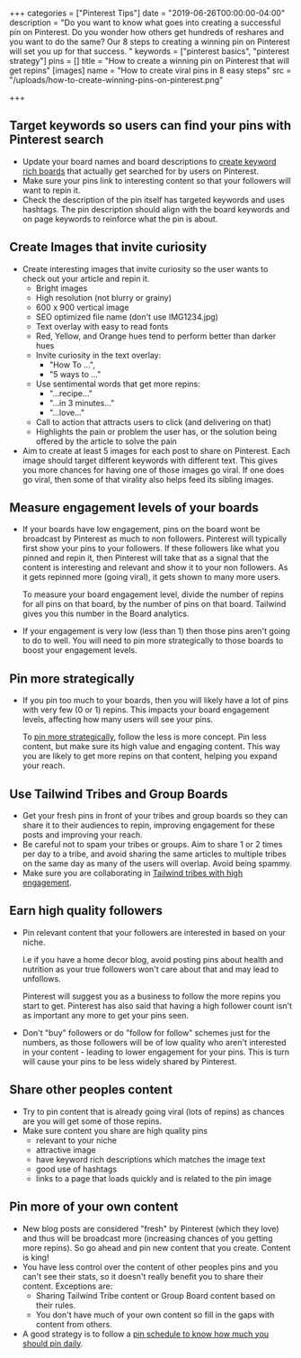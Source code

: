 +++
categories = ["Pinterest Tips"]
date = "2019-06-26T00:00:00-04:00"
description = "Do you want to know what goes into creating a successful pin on Pinterest. Do you wonder how others get hundreds of reshares and you want to do the same? Our 8 steps to creating a winning pin on Pinterest will set you up for that success. "
keywords = ["pinterest basics", "pinterest strategy"]
pins = []
title = "How to create a winning pin on Pinterest that will get repins"
[images]
name = "How to create viral pins in 8 easy steps"
src = "/uploads/how-to-create-winning-pins-on-pinterest.png"

+++
## Target keywords so users can find your pins with Pinterest search

* Update your board names and board descriptions to [create keyword rich boards](/blog/how-to-create-keyword-rich-pinterest-board-names-to-get-more-repins/ "Create keyword rich board names and board descriptions") that actually get searched for by users on Pinterest. 
* Make sure your pins link to interesting content so that your followers will want to repin it.
* Check the description of the pin itself has targeted keywords and uses hashtags. The pin description should align with the board keywords and on page keywords to reinforce what the pin is about.

## Create Images that invite curiosity

* Create interesting images that invite curiosity so the user wants to check out your article and repin it.
  * Bright images
  * High resolution (not blurry or grainy)
  * 600 x 900 vertical image
  * SEO optimized file name (don't use IMG1234.jpg)
  * Text overlay with easy to read fonts
  * Red, Yellow, and Orange hues tend to perform better than darker hues
  * Invite curiosity in the text overlay:
    * "How To ...", 
    * "5 ways to ..."
  * Use sentimental words that get more repins:
    * "...recipe..."
    * "...in 3 minutes..."
    * "...love..."
  * Call to action that attracts users to click (and delivering on that)
  * Highlights the pain or problem the user has, or the solution being offered by the article to solve the pain
* Aim to create at least 5 images for each post to share on Pinterest.  Each image should target different keywords with different text.  This gives you more chances for having one of those images go viral.  If one does go viral, then some of that virality also helps feed its sibling images.

## Measure engagement levels of your boards

* If your boards have low engagement, pins on the board wont be broadcast by Pinterest as much to non followers.  Pinterest will typically first show your pins to your followers.  If these followers like what you pinned and repin it, then Pinterest will take that as a signal that the content is interesting and relevant and show it to your non followers.  As it gets repinned more (going viral), it gets shown to many more users.  
    
  To measure your board engagement level, divide the number of repins for all pins on that board, by the number of pins on that board.  Tailwind gives you this number in the Board analytics.
* If your engagement is very low (less than 1) then those pins aren't going to do to well.  You will need to pin more strategically to those boards to boost your engagement levels.

## Pin more strategically

* If you pin too much to your boards, then you will likely have a lot of pins with very few (0 or 1) repins.  This impacts your board engagement levels, affecting how many users will see your pins.  
    
  To [pin more strategically](/blog/how-many-pins-should-you-pin-per-day/ "Pin more strategically"), follow the less is more concept.  Pin less content, but make sure its high value and engaging content.  This way you are likely to get more repins on that content, helping you expand your reach.

## Use Tailwind Tribes and Group Boards

* Get your fresh pins in front of your tribes and group boards so they can share it to their audiences to repin, improving engagement for these posts and improving your reach.
* Be careful not to spam your tribes or groups.  Aim to share 1 or 2 times per day to a tribe, and avoid sharing the same articles to multiple tribes on the same day as many of the users will overlap. Avoid being spammy.
* Make sure you are collaborating in [Tailwind tribes with high engagement](/blog/how-to-evaluate-tailwind-tribes-to-join/ "How to evaluate a Tailwind Tribe").

## Earn high quality followers

* Pin relevant content that your followers are interested in based on your niche.  
    
  I.e if you have a home decor blog, avoid posting pins about health and nutrition as your true followers won't care about that and may lead to unfollows.  
    
  Pinterest will suggest you as a business to follow the more repins you start to get.  Pinterest has also said that having a high follower count isn't as important any more to get your pins seen.
* Don't "buy" followers or do "follow for follow" schemes just for the numbers, as those followers will be of low quality who aren't interested in your content - leading to lower engagement for your pins.  This is turn will cause your pins to be less widely shared by Pinterest.

##  Share other peoples content

* Try to pin content that is already going viral (lots of repins) as chances are you will get some of those repins.
* Make sure content you share are high quality pins 
  * relevant to your niche
  * attractive image
  * have keyword rich descriptions which matches the image text
  * good use of hashtags
  * links to a page that loads quickly and is related to the pin image

## Pin more of your own content

* New blog posts are considered "fresh" by Pinterest (which they love) and thus will be broadcast more (increasing chances of you getting more repins).  So go ahead and pin new content that you create.  Content is king!
* You have less control over the content of other peoples pins and you can't see their stats, so it doesn't really benefit you to share their content.  Exceptions are:
  * Sharing Tailwind Tribe content or Group Board content based on their rules.
  * You don't have much of your own content so fill in the gaps with content from others.
* A good strategy is to follow a [pin schedule to know how much you should pin daily](/blog/how-many-pins-should-you-pin-per-day/ "How many pins should I pin each day").